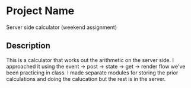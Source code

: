 # Project Name

Server side calculator (weekend assignment)

## Description

This is a calculator that works out the arithmetic on the server side. I approached it using the event -> post -> state -> get -> render flow we've been practicing in class. I made separate modules for storing the prior calculations and doing the calucation but the rest is in the server.